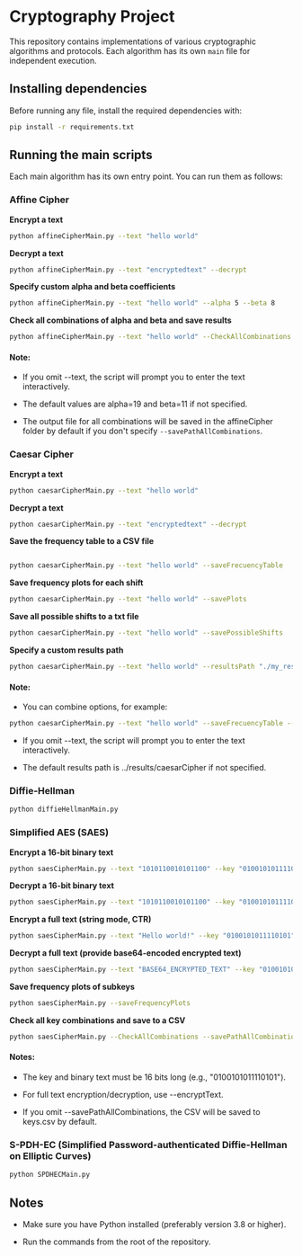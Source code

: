 # Cryptography Project

This repository contains implementations of various cryptographic algorithms and protocols. Each algorithm has its own `main` file for independent execution.

## Installing dependencies

Before running any file, install the required dependencies with:

```sh
pip install -r requirements.txt
```

## Running the main scripts

Each main algorithm has its own entry point. You can run them as follows:

### Affine Cipher

**Encrypt a text**

```sh
python affineCipherMain.py --text "hello world"
```

**Decrypt a text**

```sh
python affineCipherMain.py --text "encryptedtext" --decrypt
```

**Specify custom alpha and beta coefficients**

```sh
python affineCipherMain.py --text "hello world" --alpha 5 --beta 8
```

**Check all combinations of alpha and beta and save results**

```sh
python affineCipherMain.py --text "hello world" --CheckAllCombinations --savePathAllCombinations "my_results.csv"
```

#### Note:

- If you omit --text, the script will prompt you to enter the text interactively.

- The default values are alpha=19 and beta=11 if not specified.

- The output file for all combinations will be saved in the affineCipher folder by default if you don't specify `--savePathAllCombinations`.

### Caesar Cipher

**Encrypt a text**
```sh
python caesarCipherMain.py --text "hello world"
```

**Decrypt a text**
```sh
python caesarCipherMain.py --text "encryptedtext" --decrypt
```

**Save the frequency table to a CSV file**
```sh

python caesarCipherMain.py --text "hello world" --saveFrecuencyTable

```

**Save frequency plots for each shift**
```sh
python caesarCipherMain.py --text "hello world" --savePlots
```

**Save all possible shifts to a txt file**
```sh
python caesarCipherMain.py --text "hello world" --savePossibleShifts
```

**Specify a custom results path**
```sh
python caesarCipherMain.py --text "hello world" --resultsPath "./my_results"
```

#### Note:
- You can combine options, for example: 
```sh
python caesarCipherMain.py --text "hello world" --saveFrecuencyTable --savePlots --savePossibleShifts
```

- If you omit --text, the script will prompt you to enter the text interactively.

- The default results path is ../results/caesarCipher if not specified.

### Diffie-Hellman

```sh
python diffieHellmanMain.py
```

### Simplified AES (SAES)
**Encrypt a 16-bit binary text**
```sh
python saesCipherMain.py --text "1010110010101100" --key "0100101011110101"
```

**Decrypt a 16-bit binary text**
```sh
python saesCipherMain.py --text "1010110010101100" --key "0100101011110101" --decrypt
```

**Encrypt a full text (string mode, CTR)**
```sh
python saesCipherMain.py --text "Hello world!" --key "0100101011110101" --encryptText
```

**Decrypt a full text (provide base64-encoded encrypted text)**
```sh
python saesCipherMain.py --text "BASE64_ENCRYPTED_TEXT" --key "0100101011110101" --encryptText --decrypt
```

**Save frequency plots of subkeys**
```sh
python saesCipherMain.py --saveFrequencyPlots
```

**Check all key combinations and save to a CSV**
```sh
python saesCipherMain.py --CheckAllCombinations --savePathAllCombinations "my_keys.csv"
```

#### Notes:
- The key and binary text must be 16 bits long (e.g., "0100101011110101").

- For full text encryption/decryption, use --encryptText.

- If you omit --savePathAllCombinations, the CSV will be saved to keys.csv by default.

### S-PDH-EC (Simplified Password-authenticated Diffie-Hellman on Elliptic Curves)

```sh
python SPDHECMain.py
```

## Notes
- Make sure you have Python installed (preferably version 3.8 or higher).

- Run the commands from the root of the repository.